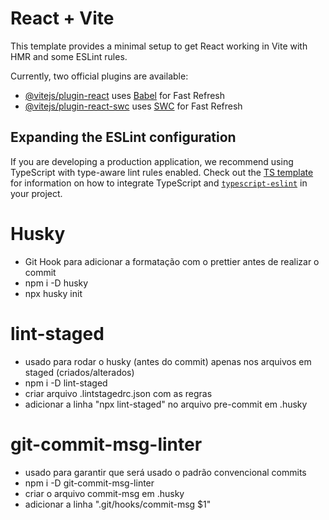# React + Vite

This template provides a minimal setup to get React working in Vite with HMR and some ESLint rules.

Currently, two official plugins are available:

- [@vitejs/plugin-react](https://github.com/vitejs/vite-plugin-react/blob/main/packages/plugin-react) uses [Babel](https://babeljs.io/) for Fast Refresh
- [@vitejs/plugin-react-swc](https://github.com/vitejs/vite-plugin-react/blob/main/packages/plugin-react-swc) uses [SWC](https://swc.rs/) for Fast Refresh

## Expanding the ESLint configuration

If you are developing a production application, we recommend using TypeScript with type-aware lint rules enabled. Check out the [TS template](https://github.com/vitejs/vite/tree/main/packages/create-vite/template-react-ts) for information on how to integrate TypeScript and [`typescript-eslint`](https://typescript-eslint.io) in your project.

# Husky
- Git Hook para adicionar a formatação com o prettier antes de realizar o commit
- npm i -D husky
- npx husky init

# lint-staged
- usado para rodar o husky (antes do commit) apenas nos arquivos em staged (criados/alterados)
- npm i -D lint-staged
- criar arquivo .lintstagedrc.json com as regras
- adicionar a linha "npx lint-staged" no arquivo pre-commit em .husky

# git-commit-msg-linter
- usado para garantir que será usado o padrão convencional commits
- npm i -D git-commit-msg-linter
- criar o arquivo commit-msg em .husky
- adicionar a linha ".git/hooks/commit-msg \$1"